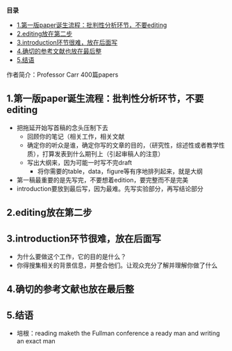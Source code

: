 <!-- START doctoc generated TOC please keep comment here to allow auto update -->
<!-- DON'T EDIT THIS SECTION, INSTEAD RE-RUN doctoc TO UPDATE -->
**目录**  

  - [1.第一版paper诞生流程：批判性分析环节，不要editing](#1%E7%AC%AC%E4%B8%80%E7%89%88paper%E8%AF%9E%E7%94%9F%E6%B5%81%E7%A8%8B%E6%89%B9%E5%88%A4%E6%80%A7%E5%88%86%E6%9E%90%E7%8E%AF%E8%8A%82%E4%B8%8D%E8%A6%81editing)
  - [2.editing放在第二步](#2editing%E6%94%BE%E5%9C%A8%E7%AC%AC%E4%BA%8C%E6%AD%A5)
  - [3.introduction环节很难，放在后面写](#3introduction%E7%8E%AF%E8%8A%82%E5%BE%88%E9%9A%BE%E6%94%BE%E5%9C%A8%E5%90%8E%E9%9D%A2%E5%86%99)
  - [4.确切的参考文献也放在最后整](#4%E7%A1%AE%E5%88%87%E7%9A%84%E5%8F%82%E8%80%83%E6%96%87%E7%8C%AE%E4%B9%9F%E6%94%BE%E5%9C%A8%E6%9C%80%E5%90%8E%E6%95%B4)
  - [5.结语](#5%E7%BB%93%E8%AF%AD)

<!-- END doctoc generated TOC please keep comment here to allow auto update -->


作者简介：Professor Carr 400篇papers
## 1.第一版paper诞生流程：批判性分析环节，不要editing
* 把拖延开始写首稿的念头压制下去
  * 回顾你的笔记（相关工作，相关文献
  * 确定你的听众是谁，确定你写的文章的目的，（研究性，综述性或者教学性质），打算发表到什么期刊上（引起审稿人的注意）
  * 写出大纲来，因为可能一时写不完draft
    * 将你需要的table，data，figure等有序地排列起来，就是大纲
* 第一稿最重要的是先写完，不要想着edition，要完整而不是完美
* introduction要放到最后写，因为最难。先写实验部分，再写结论部分

## 2.editing放在第二步

## 3.introduction环节很难，放在后面写
* 为什么要做这个工作，它的目的是什么？
* 你得搜集相关的背景信息，并整合他们。让观众充分了解并理解你做了什么

## 4.确切的参考文献也放在最后整

## 5.结语
* 培根：reading maketh the Fullman conference a ready man and writing an exact man